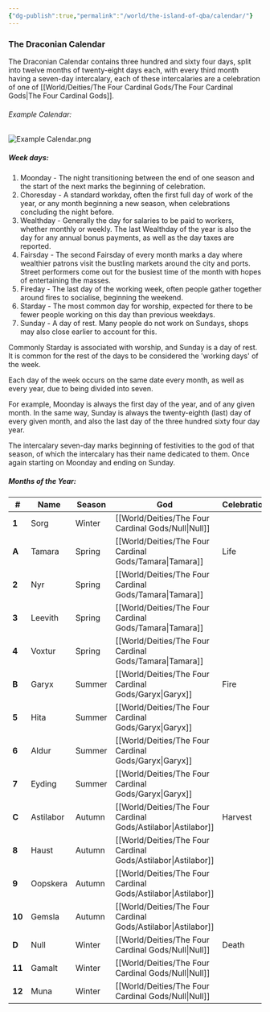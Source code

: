 ```yaml
---
{"dg-publish":true,"permalink":"/world/the-island-of-qba/calendar/"}
---
```


### The Draconian Calendar

The Draconian Calendar contains three hundred and sixty four days, split into twelve months of twenty-eight days each, with every third month having a seven-day intercalary, each of these intercalaries are a celebration of one of  [[World/Deities/The Four Cardinal Gods/The Four Cardinal Gods\|The Four Cardinal Gods]].

###### Example Calendar:
![Example Calendar.png](/img/user/zAttachments/Example%20Calendar.png)


##### Week days: 
1. Moonday - The night transitioning between the end of one season and the start of the next marks the beginning of celebration.
2. Choresday - A standard workday, often the first full day of work of the year, or any month beginning a new season, when celebrations concluding the night before.
3. Wealthday - Generally the day for salaries to be paid to workers, whether monthly or weekly. The last Wealthday of the year is also the day for any annual bonus payments, as well as the day taxes are reported.
4. Fairsday - The second Fairsday of every month marks a day where wealthier patrons visit the bustling markets around the city and ports. Street performers come out for the busiest time of the month with hopes of entertaining the masses.
5. Fireday - The last day of the working week, often people gather together around fires to socialise, beginning the weekend.
6. Starday - The most common day for worship, expected for there to be fewer people working on this day than previous weekdays.
7. Sunday - A day of rest. Many people do not work on Sundays, shops may also close earlier to account for this.

Commonly Starday is associated with worship, and Sunday is a day of rest. It is common for the rest of the days to be considered the 'working days' of the week.

Each day of the week occurs on the same date every month, as well as every year, due to being divided into seven.

For example, Moonday is always the first day of the year, and of any given month. In the same way, Sunday is always the twenty-eighth (last) day of every given month, and also the last day of the three hundred sixty four day year.

The intercalary seven-day marks beginning of festivities to the god of that season, of which the intercalary has their name dedicated to them. Once again starting on Moonday and ending on Sunday.

##### Months of the Year:

| #      | Name      | Season | God           | Celebration |
| ------ | --------- | ------ | ------------- | ----------- |
| **1**  | Sorg      | Winter | [[World/Deities/The Four Cardinal Gods/Null\|Null]]      |             |
| **A**  | Tamara    | Spring | [[World/Deities/The Four Cardinal Gods/Tamara\|Tamara]]    | Life        |
| **2**  | Nyr       | Spring | [[World/Deities/The Four Cardinal Gods/Tamara\|Tamara]]    |             |
| **3**  | Leevith   | Spring | [[World/Deities/The Four Cardinal Gods/Tamara\|Tamara]]    |             |
| **4**  | Voxtur    | Spring | [[World/Deities/The Four Cardinal Gods/Tamara\|Tamara]]    |             |
| **B**  | Garyx     | Summer | [[World/Deities/The Four Cardinal Gods/Garyx\|Garyx]]     | Fire        |
| **5**  | Hita      | Summer | [[World/Deities/The Four Cardinal Gods/Garyx\|Garyx]]     |             |
| **6**  | Aldur     | Summer | [[World/Deities/The Four Cardinal Gods/Garyx\|Garyx]]     |             |
| **7**  | Eyding    | Summer | [[World/Deities/The Four Cardinal Gods/Garyx\|Garyx]]     |             |
| **C**  | Astilabor | Autumn | [[World/Deities/The Four Cardinal Gods/Astilabor\|Astilabor]] | Harvest     |
| **8**  | Haust     | Autumn | [[World/Deities/The Four Cardinal Gods/Astilabor\|Astilabor]] |             |
| **9**  | Oopskera  | Autumn | [[World/Deities/The Four Cardinal Gods/Astilabor\|Astilabor]] |             |
| **10** | Gemsla    | Autumn | [[World/Deities/The Four Cardinal Gods/Astilabor\|Astilabor]] |             |
| **D**  | Null      | Winter | [[World/Deities/The Four Cardinal Gods/Null\|Null]]      | Death       |
| **11** | Gamalt    | Winter | [[World/Deities/The Four Cardinal Gods/Null\|Null]]      |             |
| **12** | Muna      | Winter | [[World/Deities/The Four Cardinal Gods/Null\|Null]]      |             |


